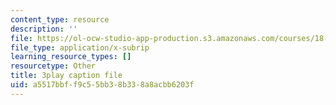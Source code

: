 ```yaml
---
content_type: resource
description: ''
file: https://ol-ocw-studio-app-production.s3.amazonaws.com/courses/18-03sc-differential-equations-fall-2011/a5517bbff9c55bb38b338a8acbb6203f_9KbpbBMThTE.vtt
file_type: application/x-subrip
learning_resource_types: []
resourcetype: Other
title: 3play caption file
uid: a5517bbf-f9c5-5bb3-8b33-8a8acbb6203f
---
```

